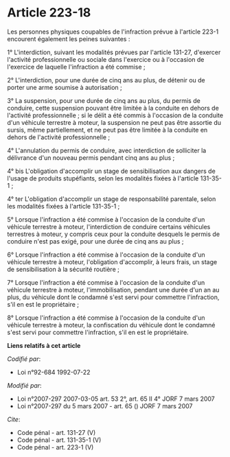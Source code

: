 # Article 223-18

Les personnes physiques coupables de l'infraction prévue à l'article 223-1 encourent également les peines suivantes : 

1° L'interdiction, suivant les modalités prévues par l'article 131-27, d'exercer l'activité professionnelle ou sociale dans
l'exercice ou à l'occasion de l'exercice de laquelle l'infraction a été commise ; 

2° L'interdiction, pour une durée de cinq ans au plus, de détenir ou de porter une arme soumise à autorisation ; 

3° La suspension, pour une durée de cinq ans au plus, du permis de conduire, cette suspension pouvant être limitée à la
conduite en dehors de l'activité professionnelle ; si le délit a été commis à l'occasion de la conduite d'un véhicule
terrestre à moteur, la suspension ne peut pas être assortie du sursis, même partiellement, et ne peut pas être limitée à la
conduite en dehors de l'activité professionnelle ; 

4° L'annulation du permis de conduire, avec interdiction de solliciter la délivrance d'un nouveau permis pendant cinq ans au
plus ; 

4° bis L'obligation d'accomplir un stage de sensibilisation aux dangers de l'usage de produits stupéfiants, selon les
modalités fixées à l'article 131-35-1 ; 

4° ter L'obligation d'accomplir un stage de responsabilité parentale, selon les modalités fixées à l'article 131-35-1 ; 

5° Lorsque l'infraction a été commise à l'occasion de la conduite d'un véhicule terrestre à moteur, l'interdiction de
conduire certains véhicules terrestres à moteur, y compris ceux pour la conduite desquels le permis de conduire n'est pas
exigé, pour une durée de cinq ans au plus ; 

6° Lorsque l'infraction a été commise à l'occasion de la conduite d'un véhicule terrestre à moteur, l'obligation d'accomplir,
à leurs frais, un stage de sensibilisation à la sécurité routière ; 

7° Lorsque l'infraction a été commise à l'occasion de la conduite d'un véhicule terrestre à moteur, l'immobilisation, pendant
une durée d'un an au plus, du véhicule dont le condamné s'est servi pour commettre l'infraction, s'il en est le
propriétaire ; 

8° Lorsque l'infraction a été commise à l'occasion de la conduite d'un véhicule terrestre à moteur, la confiscation du
véhicule dont le condamné s'est servi pour commettre l'infraction, s'il en est le propriétaire.

**Liens relatifs à cet article**

_Codifié par_:

  - Loi n°92-684 1992-07-22

_Modifié par_:

  - Loi n°2007-297 2007-03-05 art. 53 2°, art. 65 II 4° JORF 7 mars 2007
  - Loi n°2007-297 du 5 mars 2007 - art. 65 () JORF 7 mars 2007

_Cite_:

  - Code pénal - art. 131-27 (V)
  - Code pénal - art. 131-35-1 (V)
  - Code pénal - art. 223-1 (V)
